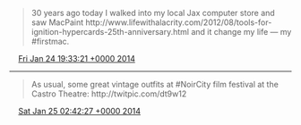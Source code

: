 > 30 years ago today I walked into my local Jax computer store and saw MacPaint http://www\.lifewithalacrity\.com/2012/08/tools\-for\-ignition\-hypercards\-25th\-anniversary\.html and it change my life — my \#firstmac\.

<img src="../../media/tweet.ico" width="12" /> [Fri Jan 24 19:33:21 +0000 2014](https://twitter.com/ChristopherA/status/426799903000387584)

----

> As usual, some great vintage outfits at \#NoirCity film festival at the Castro Theatre:  http://twitpic\.com/dt9w12

<img src="../../media/tweet.ico" width="12" /> [Sat Jan 25 02:42:27 +0000 2014](https://twitter.com/ChristopherA/status/426907891082072064)
